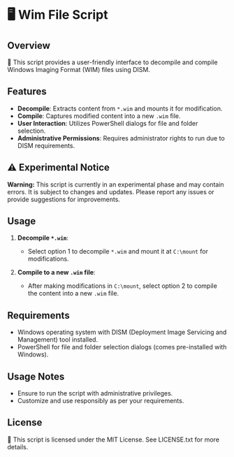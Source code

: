 # 🖥️ Wim File Script

## Overview

🔧 This script provides a user-friendly interface to decompile and compile Windows Imaging Format (WIM) files using DISM.

## Features

- **Decompile**: Extracts content from `*.wim` and mounts it for modification.
- **Compile**: Captures modified content into a new `.wim` file.
- **User Interaction**: Utilizes PowerShell dialogs for file and folder selection.
- **Administrative Permissions**: Requires administrator rights to run due to DISM requirements.

## ⚠️ Experimental Notice

**Warning:** This script is currently in an experimental phase and may contain errors. It is subject to changes and updates. Please report any issues or provide suggestions for improvements.

## Usage

1. **Decompile `*.wim`**:
   - Select option 1 to decompile `*.wim` and mount it at `C:\mount` for modifications.

2. **Compile to a new `.wim` file**:
   - After making modifications in `C:\mount`, select option 2 to compile the content into a new `.wim` file.

## Requirements

- Windows operating system with DISM (Deployment Image Servicing and Management) tool installed.
- PowerShell for file and folder selection dialogs (comes pre-installed with Windows).

## Usage Notes

- Ensure to run the script with administrative privileges.
- Customize and use responsibly as per your requirements.

## License

📜 This script is licensed under the MIT License. See LICENSE.txt for more details.